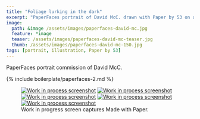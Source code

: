 ```yaml
---
title: "Foliage lurking in the dark"
excerpt: "PaperFaces portrait of David McC. drawn with Paper by 53 on an iPad."
image: 
  path: &image /assets/images/paperfaces-david-mc.jpg 
  feature: *image
  teaser: /assets/images/paperfaces-david-mc-teaser.jpg
  thumb: /assets/images/paperfaces-david-mc-150.jpg
tags: [portrait, illustration, Paper by 53]
---
```


PaperFaces portrait commission of David McC.

{% include boilerplate/paperfaces-2.md %}

<figure class="third">
  <a href="{{ site.url }}/assets/images/paperfaces-david-mc-process-1-lg.jpg"><img src="{{ site.url }}/assets/images/paperfaces-david-mc-process-1-600.jpg" alt="Work in process screenshot"></a>
  <a href="{{ site.url }}/assets/images/paperfaces-david-mc-process-2-lg.jpg"><img src="{{ site.url }}/assets/images/paperfaces-david-mc-process-2-600.jpg" alt="Work in process screenshot"></a>
  <a href="{{ site.url }}/assets/images/paperfaces-david-mc-process-3-lg.jpg"><img src="{{ site.url }}/assets/images/paperfaces-david-mc-process-3-600.jpg" alt="Work in process screenshot"></a>
  <a href="{{ site.url }}/assets/images/paperfaces-david-mc-process-4-lg.jpg"><img src="{{ site.url }}/assets/images/paperfaces-david-mc-process-4-600.jpg" alt="Work in process screenshot"></a>
  <a href="{{ site.url }}/assets/images/paperfaces-david-mc-process-5-lg.jpg"><img src="{{ site.url }}/assets/images/paperfaces-david-mc-process-5-600.jpg" alt="Work in process screenshot"></a>
  <figcaption>Work in progress screen captures Made with Paper.</figcaption>
</figure>
